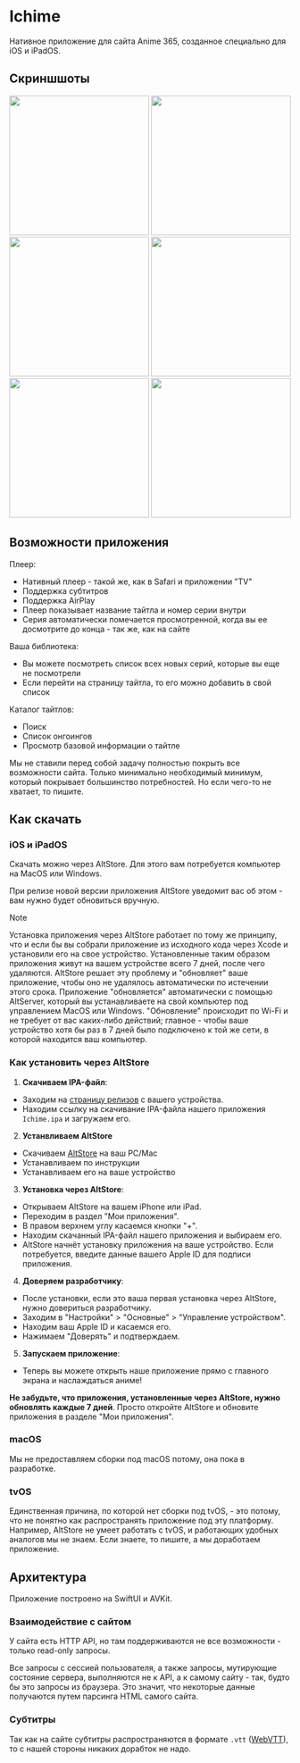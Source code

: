 # Ichime

Нативное приложение для сайта Anime 365, созданное специально для iOS и iPadOS.

## Скриншшоты
<a href="https://github.com/midori-no-me/ichime/assets/11390039/15fd0d10-5293-4cce-8036-9b6cb8b8f9a3"><img src="https://github.com/midori-no-me/ichime/assets/11390039/15fd0d10-5293-4cce-8036-9b6cb8b8f9a3" width="250" /></a>
<a href="https://github.com/midori-no-me/ichime/assets/11390039/2d9e939b-cc83-45a5-b643-b5eb4acdea16"><img src="https://github.com/midori-no-me/ichime/assets/11390039/2d9e939b-cc83-45a5-b643-b5eb4acdea16" width="250" /></a>
<a href="https://github.com/midori-no-me/ichime/assets/11390039/16be5b21-a869-4a32-b3f3-11cfe4f50a97"><img src="https://github.com/midori-no-me/ichime/assets/11390039/16be5b21-a869-4a32-b3f3-11cfe4f50a97" width="250" /></a>
<a href="https://github.com/midori-no-me/ichime/assets/11390039/3339bbc9-23b6-4131-8626-172001f45907"><img src="https://github.com/midori-no-me/ichime/assets/11390039/3339bbc9-23b6-4131-8626-172001f45907" width="250" /></a>
<a href="https://github.com/midori-no-me/ichime/assets/11390039/e7b35282-a157-4b5b-a97c-f130ab80733e"><img src="https://github.com/midori-no-me/ichime/assets/11390039/e7b35282-a157-4b5b-a97c-f130ab80733e" width="250" /></a>
<a href="https://github.com/midori-no-me/ichime/assets/11390039/10c0a60a-dcc6-4008-aea5-0984b80327c2"><img src="https://github.com/midori-no-me/ichime/assets/11390039/10c0a60a-dcc6-4008-aea5-0984b80327c2" width="250" /></a>


## Возможности приложения

Плеер:

- Нативный плеер - такой же, как в Safari и приложении "TV"
- Поддержка субтитров
- Поддержка AirPlay
- Плеер показывает название тайтла и номер серии внутри
- Серия автоматически помечается просмотренной, когда вы ее досмотрите до конца - так же, как на сайте

Ваша библиотека:

- Вы можете посмотреть список всех новых серий, которые вы еще не посмотрели
- Если перейти на страницу тайтла, то его можно добавить в свой список

Каталог тайтлов:

- Поиск
- Список онгоингов
- Просмотр базовой информации о тайтле

Мы не ставили перед собой задачу полностью покрыть все возможности сайта. Только минимально необходимый минимум, который покрывает большинство потребностей. Но если чего-то не хватает, то пишите.

## Как скачать

### iOS и iPadOS

Скачать можно через AltStore. Для этого вам потребуется компьютер на MacOS или Windows.

При релизе новой версии приложения AltStore уведомит вас об этом - вам нужно будет обновиться вручную.

> [!NOTE]
> Установка приложения через AltStore работает по тому же принципу, что и если бы вы собрали приложение из исходного кода через Xcode и установили его на свое устройство. Установленные таким образом приложения живут на вашем устройстве всего 7 дней, после чего удаляются. AltStore решает эту проблему и "обновляет" ваше приложение, чтобы оно не удалялось автоматически по истечении этого срока. Приложение "обновляется" автоматически с помощью AltServer, который вы устанавливаете на свой компьютер под управлением MacOS или Windows. "Обновление" происходит по Wi-Fi и не требует от вас каких-либо действий; главное - чтобы ваше устройство хотя бы раз в 7 дней было подключено к той же сети, в которой находится ваш компьютер.

### Как установить через AltStore

1. **Скачиваем IPA-файл**:
- Заходим на [страницу релизов](https://github.com/midori-no-me/ichime/releases/tag/1.0.1) с вашего устройства.
- Находим ссылку на скачивание IPA-файла нашего приложения `Ichime.ipa` и загружаем его.

2. **Устанвливаем AltStore**
- Скачиваем [AltStore](https://faq.altstore.io/) на ваш PC/Mac
- Устанавливаем по инструкции
- Устанавливаем его на ваше устройство

3. **Установка через AltStore**:
- Открываем AltStore на вашем iPhone или iPad.
- Переходим в раздел "Мои приложения".
- В правом верхнем углу касаемся кнопки "+".
- Находим скачанный IPA-файл нашего приложения и выбираем его.
- AltStore начнёт установку приложения на ваше устройство. Если потребуется, введите данные вашего Apple ID для подписи приложения.

4. **Доверяем разработчику**:
- После установки, если это ваша первая установка через AltStore, нужно довериться разработчику.
- Заходим в "Настройки" > "Основные" > "Управление устройством".
- Находим ваш Apple ID и касаемся его.
- Нажимаем "Доверять" и подтверждаем.

5. **Запускаем приложение**:
- Теперь вы можете открыть наше приложение прямо с главного экрана и наслаждаться аниме!

**Не забудьте, что приложения, установленные через AltStore, нужно обновлять каждые 7 дней**. Просто откройте AltStore и обновите приложения в разделе "Мои приложения".

### macOS

Мы не предоставляем сборки под macOS потому, она пока в разработке.

### tvOS

Единственная причина, по которой нет сборки под tvOS, - это потому, что не понятно как распространять приложение под эту платформу. Например, AltStore не умеет работать с tvOS, и работающих удобных аналогов мы не знаем. Если знаете, то пишите, а мы доработаем приложение.  

## Архитектура

Приложение построено на SwiftUI и AVKit.

### Взаимодействие с сайтом

У сайта есть HTTP API, но там поддерживаются не все возможности - только read-only запросы.

Все запросы с сессией пользователя, а также запросы, мутирующие состояние сервера, выполняются не к API, а к самому сайту - так, будто бы это запросы из браузера. Это значит, что некоторые данные получаются путем парсинга HTML самого сайта.

### Субтитры

Так как на сайте субтитры распространяются в формате `.vtt` ([WebVTT](https://en.wikipedia.org/wiki/WebVTT)), то с нашей стороны никаких дорабток не надо.

